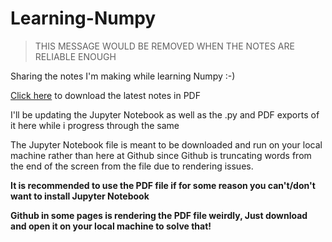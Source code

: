 # Learning-Numpy 

> THIS MESSAGE WOULD BE REMOVED WHEN THE NOTES ARE RELIABLE ENOUGH 

Sharing the notes I'm making while learning Numpy :-)

[Click here](https://github.com/realKarthikNair/Learning-Numpy/raw/main/notes%20(PDF)/learning%20numpy.pdf) to download the latest notes in PDF 

I'll be updating the Jupyter Notebook as well as the .py and PDF exports of it here while i progress through the same

The Jupyter Notebook file is meant to be downloaded and run on your local machine rather than here at Github since Github is truncating words from the end of the screen from the file due to rendering issues.

**It is recommended to use the PDF file if for some reason you can't/don't want to install Jupyter Notebook**

**Github in some pages is rendering the PDF file weirdly, Just download and open it on your local machine to solve that!**

